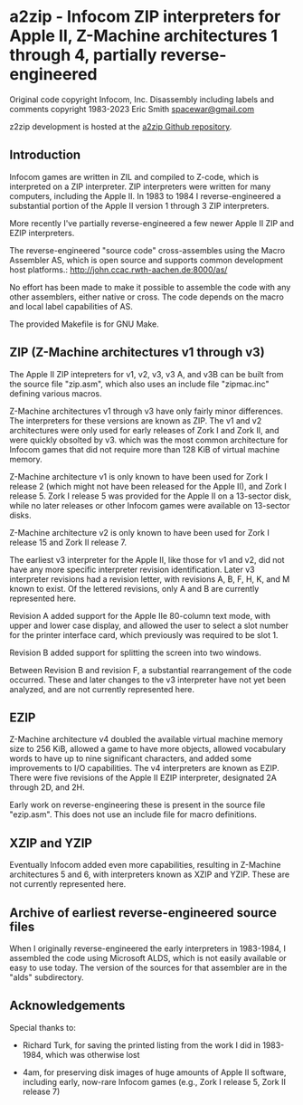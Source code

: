 # a2zip - Infocom ZIP interpreters for Apple II, Z-Machine architectures 1 through 4, partially reverse-engineered

Original code copyright Infocom, Inc.
Disassembly including labels and comments copyright 1983-2023 Eric Smith <spacewar@gmail.com>

z2zip development is hosted at the
[a2zip Github repository](https://github.com/brouhaha/a2zip/).

## Introduction

Infocom games are written in ZIL and compiled to Z-code, which is
interpreted on a ZIP interpreter. ZIP interpreters were written for
many computers, including the Apple II. In 1983 to 1984 I reverse-engineered
a substantial portion of the Apple II version 1 through 3 ZIP interpreters.

More recently I've partially reverse-engineered a few newer Apple II ZIP and
EZIP interpreters.

The reverse-engineered "source code" cross-assembles using the
Macro Assembler AS, which is open source and supports common development
host platforms.:
    http://john.ccac.rwth-aachen.de:8000/as/

No effort has been made to make it possible to assemble the code with
any other assemblers, either native or cross. The code depends on the macro
and local label capabilities of AS.

The provided Makefile is for GNU Make.

## ZIP (Z-Machine architectures v1 through v3)

The Apple II ZIP intepreters for v1, v2, v3, v3 A, and v3B can be built from
the source file "zip.asm", which also uses an include file "zipmac.inc"
defining various macros.

Z-Machine architectures v1 through v3 have only fairly minor differences. The
interpreters for these versions are known as ZIP. The v1 and v2 architectures
were only used for early releases of Zork I and Zork II, and were quickly
obsolted by v3. which was the most common architecture for Infocom games that
did not require more than 128 KiB of virtual machine memory.

Z-Machine architecture v1 is only known to have been used for Zork I release 2
(which might not have been released for the Apple II), and Zork I release 5.
Zork I release 5 was provided for the Apple II on a 13-sector disk, while no
later releases or other Infocom games were available on 13-sector disks.

Z-Machine architecture v2 is only known to have been used for Zork I release 15
and Zork II release 7.

The earliest v3 interpreter for the Apple II, like those for v1 and v2, did
not have any more specific interpreter revision identification. Later v3
interpreter revisions had a revision letter, with revisions A, B, F, H, K,
and M known to exist. Of the lettered revisions, only A and B are currently
represented here.

Revision A added support for the Apple IIe 80-column text mode, with upper
and lower case display, and allowed the user to select a slot number for the
printer interface card, which previously was required to be slot 1.

Revision B added support for splitting the screen into two windows.

Between Revision B and revision F, a substantial rearrangement of the
code occurred. These and later changes to the v3 interpreter have not yet
been analyzed, and are not currently represented here.

## EZIP

Z-Machine architecture v4 doubled the available virtual machine memory size
to 256 KiB, allowed a game to have more objects, allowed vocabulary words to
have up to nine significant characters, and added some improvements to I/O
capabilities. The v4 interpreters are known as EZIP. There were five
revisions of the Apple II EZIP interpreter, designated 2A through 2D, and 2H.

Early work on reverse-engineering these is present in the source file
"ezip.asm". This does not use an include file for macro definitions.

## XZIP and YZIP

Eventually Infocom added even more capabilities, resulting in Z-Machine
architectures 5 and 6, with interpreters known as XZIP and YZIP.
These are not currently represented here.

## Archive of earliest reverse-engineered source files

When I originally reverse-engineered the early interpreters in 1983-1984, I
assembled the code using Microsoft ALDS, which is not easily available
or easy to use today. The version of the sources for that assembler are in
the "alds" subdirectory.

## Acknowledgements

Special thanks to:

* Richard Turk, for saving the printed listing from the work I did in 1983-1984,
  which was otherwise lost

* 4am, for preserving disk images of huge amounts of Apple II software,
  including early, now-rare Infocom games (e.g., Zork I release 5,
  Zork II release 7)
